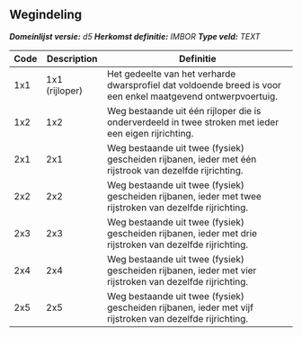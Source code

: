 ﻿## Wegindeling

*__Domeinlijst versie:__ d5*
*__Herkomst definitie:__ IMBOR*
*__Type veld:__ TEXT*

|__Code__ |__Description__ |__Definitie__	|
|	---	|	---	|   ---	| 
| 1x1 | 1x1 (rijloper) | Het gedeelte van het verharde dwarsprofiel dat voldoende breed is voor een enkel maatgevend ontwerpvoertuig. |
| 1x2 | 1x2 | Weg bestaande uit één rijloper die is onderverdeeld in twee stroken met ieder een eigen rijrichting. |
| 2x1 | 2x1 | Weg bestaande uit twee (fysiek) gescheiden rijbanen, ieder met één rijstrook van dezelfde rijrichting. |
| 2x2 | 2x2 | Weg bestaande uit twee (fysiek) gescheiden rijbanen, ieder met twee rijstroken van dezelfde rijrichting. |
| 2x3 | 2x3 | Weg bestaande uit twee (fysiek) gescheiden rijbanen, ieder met drie rijstroken van dezelfde rijrichting. |
| 2x4 | 2x4 | Weg bestaande uit twee (fysiek) gescheiden rijbanen, ieder met vier rijstroken van dezelfde rijrichting. |
| 2x5 | 2x5 | Weg bestaande uit twee (fysiek) gescheiden rijbanen, ieder met vijf rijstroken van dezelfde rijrichting. |

